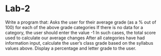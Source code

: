 # Lab-2
Write a program that:
Asks the user for their average grade (as a % out of 100) for each of the above grade categories
If there is no data for a category, the user should enter the value -1
In such cases, the total score used to calculate our average changes
After all categories have had information input, calculate the user’s class grade based on the syllabus values above. Display a percentage and letter grade to the user.
